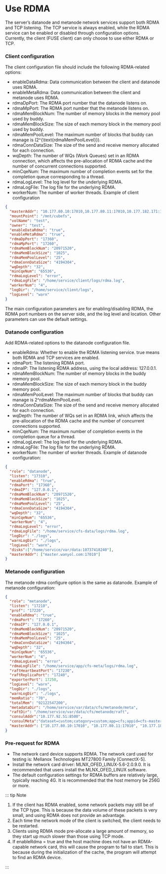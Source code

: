 # Use RDMA

The server’s datanode and metanode network services support both RDMA and TCP listening. The TCP service is always enabled, while the RDMA service can be enabled or disabled through configuration options. Currently, the client (FUSE client) can only choose to use either RDMA or TCP.

### Client configuration
The client configuration file should include the following RDMA-related options:
- enableDataRdma: Data communication between the client and datanode uses RDMA.
- enableMetaRdma: Data communication between the client and metanode uses RDMA.
- rdmaDpPort: The RDMA port number that the datanode listens on.
- rdmaMpPort: The RDMA port number that the metanode listens on.
- rdmaMemBlockNum: The number of memory blocks in the memory pool used by buddy.
- rdmaMemBlockSize: The size of each memory block in the memory pool used by buddy.
- rdmaMemPoolLevel: The maximum number of blocks that buddy can manage is (2^{\text{rdmaMemPoolLevel}}).
- rdmaConnDataSize: The size of the send and receive memory allocated for each connection.
- wqDepth: The number of WQs (Work Queues) set in an RDMA connection, which affects the pre-allocation of RDMA cache and the number of  concurrent connections supported.
- minCqeNum: The maximum number of completion events set for the completion queue corresponding to a thread.
- rdmaLogLevel: The log level for the underlying RDMA.
- rdmaLogFile: The log file for the underlying RDMA.
- workerNum: The number of worker threads.
Example of client configuration
```json
{
  "masterAddr": "10.177.80.10:17010,10.177.80.11:17010,10.177.182.171:17010",
  "mountPoint": "/mnt/cubefs",
  "volName": "test",
  "owner": "test",
  "enableDataRdma": "true",
  "enableMetaRdma": "true",
  "rdmaDpPort": "17360",
  "rdmaMpPort": "17260",
  "rdmaMemBlockNum": "20971520",
  "rdmaMemBlockSize": "1025",
  "rdmaMemPoolLevel": "25",
  "rdmaConnDataSize": "4194304",
  "wqDepth": "32",
  "minCqeNum": "65536",
  "rdmaLogLevel": "error",
  "rdmaLogFile": "/home/service/client/logs/rdma.log",
  "workerNum": "4",
  "logDir": "/home/service/client/logs",
  "logLevel": "warn"
}
```

The main configuration parameters are for enabling/disabling RDMA, the RDMA port numbers on the server side, and the log level and location. Other parameters can use the default settings.

### Datanode configuration
Add RDMA-related options to the datanode configuration file.
- enableRdma: Whether to enable the RDMA listening service. true means both RDMA and TCP services are enabled.
- rdmaPort: The listening RDMA port.
- rdmaIP: The listening RDMA address, using the local address: 127.0.0.1.
- rdmaMemBlockNum: The number of memory blocks in the buddy memory pool.
- rdmaMemBlockSize: The size of each memory block in the buddy memory pool.
- rdmaMemPoolLevel: The maximum number of blocks that buddy can manage is 2^rdmaMemPoolLevel.
- rdmaConnDataSize: The size of the send and receive memory allocated for each connection.
- wqDepth: The number of WQs set in an RDMA link, which affects the pre-allocation of the RDMA cache and the number of concurrent connections supported.
- minCqeNum: The maximum number of completion events in the completion queue for a thread.
- rdmaLogLevel: The log level for the underlying RDMA.
- rdmaLogFile: The log file for the underlying RDMA.
- workerNum: The number of worker threads.
Example of datanode configuration:
```json
{
  "role": "datanode",
  "listen": "17310",
  "enableRdma": "true",
  "rdmaPort": "17360",
  "rdmaIP": "127.0.0.1",
  "rdmaMemBlockNum": "20971520",
  "rdmaMemBlockSize": "1025",
  "rdmaMemPoolLevel": "25",
  "rdmaConnDataSize": "4194304",
  "wqDepth": "32",
  "minCqeNum": "65536",
  "workerNum": "4",
  "rdmaLogLevel": "error",
  "rdmaLogFile": "/home/service/cfs-data/logs/rdma.log",
  "logDir": "./logs",
  "warnLogDir": "./logs",
  "logLevel": "warn",
  "disks":["/home/service/var/data:10737418240"],
  "masterAddr": ["master.wanyol.com:17010"]
}
```

### Metanode configuration
The metanode rdma configure option is the same as datanode.
Example of metanode configuration:
```json
{
  "role": "metanode",
  "listen": "17210",
  "prof": "17220",
  "enableRdma": "true",
  "rdmaPort": "17260",
  "rdmaIP": "127.0.0.1",
  "rdmaMemBlockNum": "20971520",
  "rdmaMemBlockSize": "1025",
  "rdmaMemPoolLevel": "25",
  "rdmaConnDataSize": "4194304",
  "wqDepth": "32",
  "minCqeNum": "65536",
  "workerNum": "4",
  "rdmaLogLevel": "error",
  "rdmaLogFile": "/home/service/app/cfs-meta/logs/rdma.log",
  "raftHeartbeatPort": "17230",
  "raftReplicaPort": "17240",
  "exporterPort": 17250,
  "logLevel": "warn",
  "logDir": "./logs",
  "warnLogDir": "./logs",
  "memRatio": "70",
  "totalMem": "92122547200",
  "metadataDir": "/home/service/var/data/cfs/metanode/meta",
  "raftDir": "/home/service/var/data/cfs/metanode/raft",
  "consulAddr":"10.177.92.51:8500",
  "consulMeta":"dataset=custom;category=custom;app=cfs;appid=cfs-master;metric_path=/metrics;role=metanode;cluster=cfs_kerneltest1",
  "masterAddr": ["10.177.80.10:17010", "10.177.80.11:17010", "10.177.182.171:17010"]
}
```

### Pre-request for RDMA
- The network card device supports RDMA. The network card used for testing is: Mellanox Technologies MT27800 Family [ConnectX-5].
- Install the network card driver: MLNX_OFED_LINUX-5.6-2.0.9.0. It is recommended that users install the MLNX_OFED_LINUX software.
- The default configuration settings for RDMA buffers are relatively large, typically reaching 4G. It is recommended that the host memory be 256G or more.

::: tip Note
1. If the client has RDMA enabled, some network packets may still be of the TCP type. This is because the data volume of these packets is very small, and using RDMA does not provide an advantage.
2. Each time the network mode of the client is switched, the client needs to be restarted.
3. Clients using RDMA mode pre-allocate a large amount of memory, so they start up much slower than those using TCP mode.
4. If enableRdma = true and the host machine does not have an RDMA-capable network card, this will cause the program to fail to start. This is because during the initialization of the cache, the program will attempt to find an RDMA device.

:::
